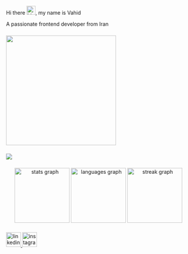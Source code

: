 <p align="left">Hi there <img src="https://user-images.githubusercontent.com/1303154/88677602-1635ba80-d120-11ea-84d8-d263ba5fc3c0.gif" width="24px" alt="hi">, my name is Vahid</p>

<p align="left">A passionate frontend developer from Iran</p>

###

<div align="left">
  <img height="300" src="https://camo.githubusercontent.com/ff90a6aab328f945a675752a721c8113d6c5c00a6269692a88590778bdc1ffc5/68747470733a2f2f73322e7575706c6f61642e69722f66696c65732f657a6769662e636f6d2d726573697a655f716463612e676966"  />
</div>

###

<div align="left">
  <img src="https://skillicons.dev/icons?i=js,ts,react,nextjs,redux,sass,tailwind,css,html,webpack" />
</div>

###

<div align="center">
  <img src="https://github-readme-stats.vercel.app/api?username=vahidtahmasebi&hide_title=false&hide_rank=false&show_icons=true&include_all_commits=true&count_private=true&disable_animations=false&theme=github_dark&locale=en&hide_border=false&order=1" height="150" alt="stats graph"  />
  <img src="https://github-readme-stats.vercel.app/api/top-langs?username=vahidtahmasebi&locale=en&hide_title=false&layout=compact&card_width=320&langs_count=5&theme=github_dark&hide_border=false&order=2" height="150" alt="languages graph"  />
  <img src="https://streak-stats.demolab.com?user=vahidtahmasebi&locale=en&mode=daily&theme=dark&hide_border=false&border_radius=5&order=3" height="150" alt="streak graph"  />
</div>

###

<div align="left">
     <a href="https://www.linkedin.com/in/vahidtahmasebi95/" target="_blank">
  <img src="https://img.shields.io/static/v1?message=LinkedIn&logo=linkedin&label=&color=0077B5&logoColor=white&labelColor=&style=for-the-badge" height="40" alt="linkedin logo"  />
  <a href="https://www.instagram.com/Vaeid_T" target="_blank">
    <img src="https://img.shields.io/static/v1?message=Instagram&logo=instagram&label=&color=E4405F&logoColor=white&labelColor=&style=for-the-badge" height="40" alt="instagram logo"  />
  </a>
</div>

###
